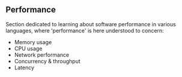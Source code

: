 ## Performance

Section dedicated to learning about software performance in various languages,
where 'performance' is here understood to concern:

- Memory usage
- CPU usage
- Network performance
- Concurrency & throughput
- Latency
